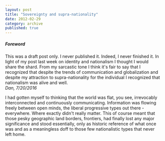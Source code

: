 ```yaml
---
layout: post
title: "Sovereignty and supra-nationality"
date: 2012-02-29
category: archive
published: true
---
```

##### Foreword    
This was a draft post only.  I never published it.  Indeed, I never finished it.  In light of my post last week on identity and nationalism I thought I would share the shard.  From my sarcastic tone I think it's fair to say that I recognized that despite the trends of communication and globalization and despite my attraction to supra-nationality for the individual I recognized that nationalism was alive and well.     
*Dan, 7/20/2016*

I had gotten myself to thinking that the world was flat, you see, irrevocably interconnected and continuously communicating.  Information was flowing freely between open minds, the liberal progressive types out there - everywhere.  Where exactly didn't really matter.
This of course meant that those pesky geographic land borders, frontiers, had finally lost any major significance and stood essentially, only as historic reference of what once was and as a meaningless doff to those few nationalistic types that never left home.
